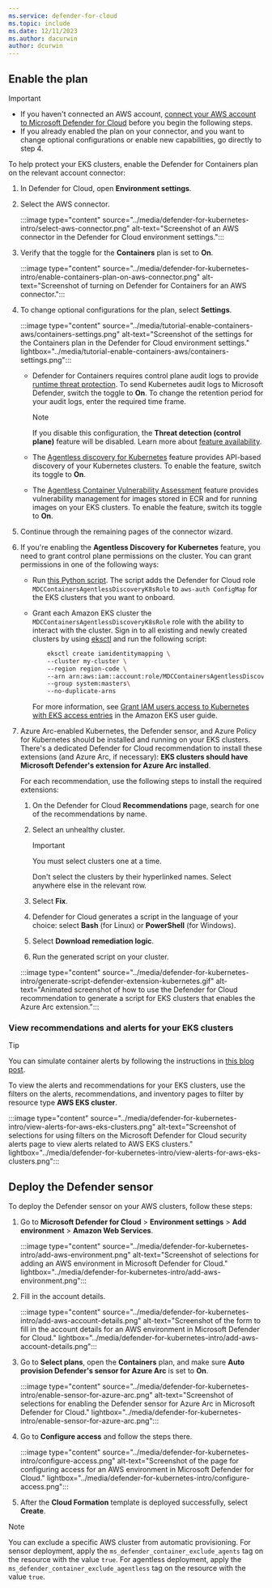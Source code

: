 ```yaml
---
ms.service: defender-for-cloud
ms.topic: include
ms.date: 12/11/2023
ms.author: dacurwin
author: dcurwin
---
```


## Enable the plan

> [!IMPORTANT]
>
> - If you haven't connected an AWS account, [connect your AWS account to Microsoft Defender for Cloud](../tutorial-enable-container-aws.md) before you begin the following steps.
> - If you already enabled the plan on your connector, and you want to change optional configurations or enable new capabilities, go directly to step 4.

To help protect your EKS clusters, enable the Defender for Containers plan on the relevant account connector:

1. In Defender for Cloud, open **Environment settings**.
1. Select the AWS connector.

    :::image type="content" source="../media/defender-for-kubernetes-intro/select-aws-connector.png" alt-text="Screenshot of an AWS connector in the Defender for Cloud environment settings.":::

1. Verify that the toggle for the **Containers** plan is set to **On**.

    :::image type="content" source="../media/defender-for-kubernetes-intro/enable-containers-plan-on-aws-connector.png" alt-text="Screenshot of turning on Defender for Containers for an AWS connector.":::

1. To change optional configurations for the plan, select **Settings**.

    :::image type="content" source="../media/tutorial-enable-containers-aws/containers-settings.png" alt-text="Screenshot of the settings for the Containers plan in the Defender for Cloud environment settings." lightbox="../media/tutorial-enable-containers-aws/containers-settings.png":::

    - Defender for Containers requires control plane audit logs to provide [runtime threat protection](../defender-for-containers-introduction.md#run-time-protection-for-kubernetes-nodes-and-clusters). To send Kubernetes audit logs to Microsoft Defender, switch the toggle to **On**. To change the retention period for your audit logs, enter the required time frame.

        > [!NOTE]
        > If you disable this configuration, the **Threat detection (control plane)** feature will be disabled. Learn more about [feature availability](../supported-machines-endpoint-solutions-clouds-containers.md).

    - The [Agentless discovery for Kubernetes](../defender-for-containers-architecture.md#how-does-agentless-discovery-for-kubernetes-in-aws-work) feature provides API-based discovery of your Kubernetes clusters. To enable the feature, switch its toggle to **On**.
    - The [Agentless Container Vulnerability Assessment](../agentless-vulnerability-assessment-aws.md) feature provides vulnerability management for images stored in ECR and for running images on your EKS clusters. To enable the feature, switch its toggle to **On**.

1. Continue through the remaining pages of the connector wizard.

1. If you're enabling the **Agentless Discovery for Kubernetes** feature, you need to grant control plane permissions on the cluster. You can grant permissions in one of the following ways:

    - Run [this Python script](https://github.com/Azure/Microsoft-Defender-for-Cloud/blob/main/Onboarding/AWS/ReadMe.md). The script adds the Defender for Cloud role `MDCContainersAgentlessDiscoveryK8sRole` to `aws-auth ConfigMap` for the EKS clusters that you want to onboard.
    - Grant each Amazon EKS cluster the `MDCContainersAgentlessDiscoveryK8sRole` role with the ability to interact with the cluster. Sign in to all existing and newly created clusters by using [eksctl](https://docs.aws.amazon.com/eks/latest/userguide/getting-started-eksctl.html) and run the following script:

      ```bash
          eksctl create iamidentitymapping \ 
          --cluster my-cluster \ 
          --region region-code \ 
          --arn arn:aws:iam::account:role/MDCContainersAgentlessDiscoveryK8sRole \ 
          --group system:masters\ 
          --no-duplicate-arns
      ```

      For more information, see [Grant IAM users access to Kubernetes with EKS access entries](https://docs.aws.amazon.com/eks/latest/userguide/access-entries.html) in the Amazon EKS user guide.

1. Azure Arc-enabled Kubernetes, the Defender sensor, and Azure Policy for Kubernetes should be installed and running on your EKS clusters. There's a dedicated Defender for Cloud recommendation to install these extensions (and Azure Arc, if necessary): **EKS clusters should have Microsoft Defender's extension for Azure Arc installed**.

    For each recommendation, use the following steps to install the required extensions:

    1. On the Defender for Cloud **Recommendations** page, search for one of the recommendations by name.
    1. Select an unhealthy cluster.

        > [!IMPORTANT]
        > You must select clusters one at a time.
        >
        > Don't select the clusters by their hyperlinked names. Select anywhere else in the relevant row.

    1. Select **Fix**.
    1. Defender for Cloud generates a script in the language of your choice: select **Bash** (for Linux) or **PowerShell** (for Windows).
    1. Select **Download remediation logic**.
    1. Run the generated script on your cluster.

    :::image type="content" source="../media/defender-for-kubernetes-intro/generate-script-defender-extension-kubernetes.gif" alt-text="Animated screenshot of how to use the Defender for Cloud recommendation to generate a script for EKS clusters that enables the Azure Arc extension.":::

### View recommendations and alerts for your EKS clusters

> [!TIP]
> You can simulate container alerts by following the instructions in [this blog post](https://techcommunity.microsoft.com/t5/azure-security-center/how-to-demonstrate-the-new-containers-features-in-azure-security/ba-p/1011270).

To view the alerts and recommendations for your EKS clusters, use the filters on the alerts, recommendations, and inventory pages to filter by resource type **AWS EKS cluster**.

:::image type="content" source="../media/defender-for-kubernetes-intro/view-alerts-for-aws-eks-clusters.png" alt-text="Screenshot of selections for using filters on the Microsoft Defender for Cloud security alerts page to view alerts related to AWS EKS clusters." lightbox="../media/defender-for-kubernetes-intro/view-alerts-for-aws-eks-clusters.png":::

## Deploy the Defender sensor

To deploy the Defender sensor on your AWS clusters, follow these steps:

1. Go to **Microsoft Defender for Cloud** > **Environment settings** > **Add environment** > **Amazon Web Services**.

    :::image type="content" source="../media/defender-for-kubernetes-intro/add-aws-environment.png" alt-text="Screenshot of selections for adding an AWS environment in Microsoft Defender for Cloud." lightbox="../media/defender-for-kubernetes-intro/add-aws-environment.png":::

1. Fill in the account details.

    :::image type="content" source="../media/defender-for-kubernetes-intro/add-aws-account-details.png" alt-text="Screenshot of the form to fill in the account details for an AWS environment in Microsoft Defender for Cloud." lightbox="../media/defender-for-kubernetes-intro/add-aws-account-details.png":::

1. Go  to **Select plans**, open the **Containers** plan, and make sure **Auto provision Defender's sensor for Azure Arc** is set to **On**.

    :::image type="content" source="../media/defender-for-kubernetes-intro/enable-sensor-for-azure-arc.png" alt-text="Screenshot of selections for enabling the Defender sensor for Azure Arc in Microsoft Defender for Cloud." lightbox="../media/defender-for-kubernetes-intro/enable-sensor-for-azure-arc.png":::

1. Go to **Configure access** and follow the steps there.

    :::image type="content" source="../media/defender-for-kubernetes-intro/configure-access.png" alt-text="Screenshot of the page for configuring access for an AWS environment in Microsoft Defender for Cloud." lightbox="../media/defender-for-kubernetes-intro/configure-access.png":::

1. After the **Cloud Formation** template is deployed successfully, select **Create**.

> [!NOTE]
> You can exclude a specific AWS cluster from automatic provisioning. For sensor deployment, apply the `ms_defender_container_exclude_agents` tag on the resource with the value `true`. For agentless deployment, apply the `ms_defender_container_exclude_agentless` tag on the resource with the value `true`.

